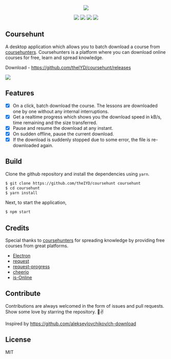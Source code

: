 <p align="center">
  <img src="https://github.com/theIYD/coursehunt/blob/master/doc/coursehunt.png" />
</p>

<p align="center">
  <img src="https://img.shields.io/github/release/theIYD/coursehunt.svg" />
  <img src="https://img.shields.io/github/downloads/theIYD/coursehunt/total.svg" />
  <img src="https://img.shields.io/github/license/theIYD/coursehunt.svg" />
  <img src="https://img.shields.io/github/stars/theIYD/coursehunt.svg?style=social" />
</p>

## Coursehunt
A desktop application which allows you to batch download a course from <a href="https://coursehunters.net">coursehunters</a>. Coursehunters is a platform where you can download online courses for free, learn and spread knowledge.

Download - https://github.com/theIYD/coursehunt/releases

![](https://github.com/theIYD/coursehunt/blob/master/doc/screenshot.png)

## Features
- [x] On a click, batch download the course. The lessons are downloaded one by one without any internal interruptions.
- [x] Get a realtime progress which shows you the download speed in kB/s, time remaining and the size transferred.
- [x] Pause and resume the download at any instant. 
- [x] On sudden offline, pause the current download.
- [x] If the download is suddenly stopped due to some error, the file is re-downloaded again.

## Build
Clone the github repository and install the dependencies using `yarn`.

```sh
$ git clone https://github.com/theIYD/coursehunt coursehunt
$ cd coursehunt
$ yarn install
```

Next, to start the application,
```sh
$ npm start
```

## Credits
Special thanks to [coursehunters](https://coursehunters.net/) for spreading knowledge by providing free courses from great platforms.

- [Electron](https://electronjs.org)
- [request](https://github.com/request/request)
- [request-progress](https://github.com/IndigoUnited/node-request-progress)
- [cheerio](https://github.com/cheeriojs/cheerio)
- [is-Online](https://github.com/sindresorhus/is-online)

## Contribute
Contributions are always welcomed in the form of issues and pull requests.
Show some love by starring the repository. 🤘✌️

Inspired by https://github.com/alekseylovchikov/ch-download

## License
MIT
